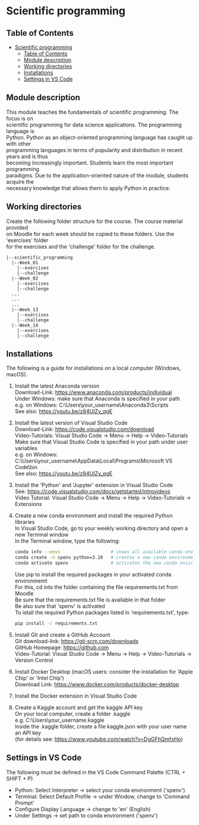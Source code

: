 # Scientific programming

## Table of Contents
- [Scientific programming](#scientific-programming)
  - [Table of Contents](#table-of-contents)
  - [Module description](#module-description)
  - [Working directories](#working-directories)
  - [Installations](#installations)
  - [Settings in VS Code](#settings-in-vs-code)

## Module description

This module teaches the fundamentals of scientific programming. The focus is on  
scientific programming for data science applications. The programming language is  
Python. Python as an object-oriented programming language has caught up with other  
programming languages in terms of popularity and distribution in recent years and is thus  
becoming increasingly important. Students learn the most important programming  
paradigms. Due to the application-oriented nature of the module, students acquire the  
necessary knowledge that allows them to apply Python in practice.

## Working directories

Create the following folder structure for the course. The course material provided  
on Moodle for each week should be copied to these folders. Use the 'exercises' folder  
for the exercises and the 'challenge' folder for the challenge.

```plaintext
|--scientific_programming
  |--Week_01
    |--exercises
    |--challenge
  |--Week_02
    |--exercises
    |--challenge
  ...
  ...
  ...
  |--Week_13
    |--exercises
    |--challenge
  |--Week_14
    |--exercises
    |--challenge
```

## Installations

The following is a guide for installations on a local computer (Windows, macOS).  

1. Install the latest Anaconda version  
    Download-Link:  https://www.anaconda.com/products/individual  
    Under Windows: make sure that Anaconda is specified in your path  
    e.g. on Windows: C:\Users\your_username\Anaconda3\Scripts  
    See also: https://youtu.be/z84UIZy_qgE  
	
2. Install the latest version of Visual Studio Code  
    Download-Link: https://code.visualstudio.com/download  
    Video-Tutorials: Visual Studio Code -> Menu -> Help -> Video-Tutorials  
    Make sure that Visual Studio Code is specified in your path under user variables  
    e.g. on Windows: C:\Users\your_username\AppData\Local\Programs\Microsoft VS Code\bin  
    See also: https://youtu.be/z84UIZy_qgE  

3. Install the 'Python' and 'Jupyter' extension in Visual Studio Code  
    See: https://code.visualstudio.com/docs/getstarted/introvideos  
    Video Tutorial: Visual Studio Code -> Menu -> Help -> Video-Tutorials -> Extensions  

4. Create a new conda environment and install the required Python libraries  
    In Visual Studio Code, go to your weekly working directory and open a new Terminal window  
    In the Terminal window, type the following:  

    ```bash
    conda info --envs                   # shows all available conda environments
    conda create -n spenv python=3.10   # creates a new conda environment 'spenv' with Python 3.10
    conda activate spenv                # activates the new conda environment 'spenv'
    ```

    Use pip to install the required packages in your activated conda environmemt  
    For this, cd into the folder containing the file requirements.txt from Moodle  
    Be sure that the requirements.txt file is available in that folder  
    Be also sure that 'spenv' is activated  
    To istall the required Python packages listed in 'requirements.txt', type:  

    ```bash
    pip install -r requirements.txt
    ```

5. Install Git and create a GitHub Account  
    Git download-link: https://git-scm.com/downloads  
    GitHub Homepage: https://github.com  
    Video-Tutorial: Visual Studio Code -> Menu -> Help -> Video-Tutorials -> Version Control  

6. Install Docker Desktop (macOS users: consider the installation for 'Apple Chip' or 'Intel Chip')  
    Download Link: https://www.docker.com/products/docker-desktop  

7. Install the Docker extension in Visual Studio Code  

8. Create a Kaggle account and get the kaggle API key  
    On your local computer, create a folder .kaggle  
    e.g. C:\Users\your_username\.kaggle  
    Inside the .kaggle folder, create a file kaggle.json with your user name an API key  
    (for details see: https://www.youtube.com/watch?v=DgGFhQmfxHo)

## Settings in VS Code

The following must be defined in the VS Code Command Palette (CTRL + SHIFT + P)

* Python: Select Interpreter -> select your conda environment ('spenv')
* Terminal: Select Default Profile -> under Window, change to 'Command Prompt'
* Configure Display Language -> change to 'en' (English)
* Under Settings -> set path to conda environment ('spenv')
